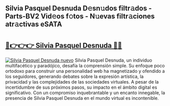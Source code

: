 ## Silvia Pasquel Desnuda D𝚎sn𝚞dos filtr𝚊dos - Parts-BV2 Vid𝚎os f𝚘tos - N𝚞evas filtr𝚊ciones atr𝚊ctivas eSATA

# <h2><a href="http://mb0fyx.tromn.icu/?c=Silvia+Pasquel+Desnuda">🔗👉👉👉 Silvia Pasquel Desnuda 🔗🔗</a></h2>

[![Silvia Pasquel Desnuda nuevo](https://i.imgur.com/pEAQMta.gif)](http://mb0fyx.tromn.icu/?c=Silvia+Pasquel+Desnuda)
Silvia Pasquel Desnuda, un individuo multifacético y paradójico, desafía la comprensión simple. Su enfoque poco ortodoxo para construir una personalidad web ha magnetizado y ofendido a los seguidores, generando debates sobre la expresión artística, la privacidad y las complejidades de las sociedades virtuales. A pesar de la incertidumbre de sus próximos pasos, su impacto en el ámbito digital es significativo. Con un compromiso inquebrantable y un encanto innegable, la presencia de Silvia Pasquel Desnuda en el mundo virtual es incontenible.
